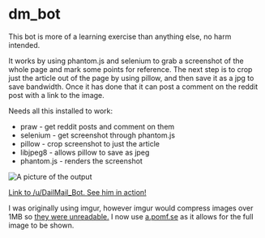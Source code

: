 dm_bot
======

This bot is more of a learning exercise than anything else, no harm intended.

It works by using phantom.js and selenium to grab a screenshot of the whole page and mark some points for reference. The next step is to crop just the article out of the page by using pillow, and then save it as a jpg to save bandwidth. Once it has done that it can post a comment on the reddit post with a link to the image.

Needs all this installed to work:

* praw        - get reddit posts and comment on them
* selenium    - get screenshot through phantom.js
* pillow      - crop screenshot to just the article
* libjpeg8    - allows pillow to save as jpeg
* phantom.js  - renders the screenshot 

![A picture of the output](http://i.imgur.com/gFrtGnb.png)

[Link to /u/DailMail_Bot. See him in action!](http://www.reddit.com/user/DailMail_Bot)

I was originally using imgur, however imgur would compress images over 1MB so [they were unreadable.](https://i.imgur.com/CQ5tLg1.jpg) I now use [a.pomf.se](http://a.pomf.se/sodjxu.jpg) as it allows for the full image to be shown.
